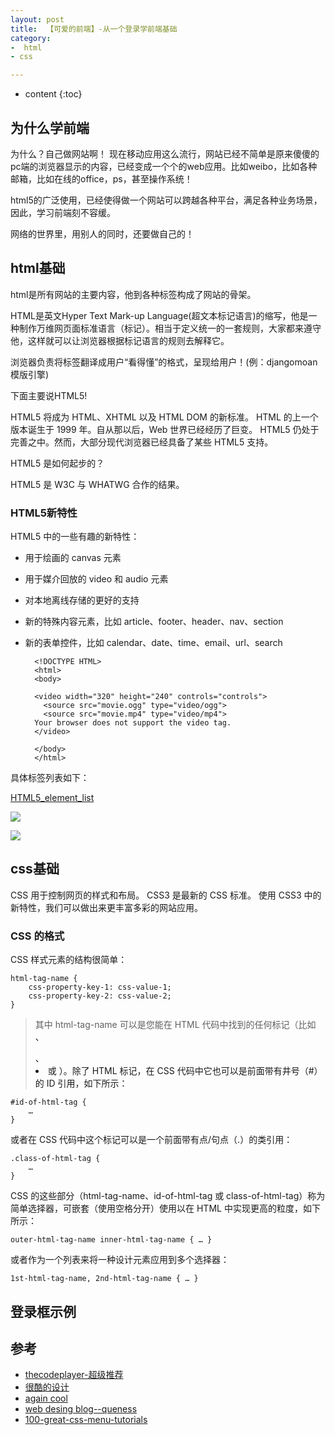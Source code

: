 ```yaml
---
layout: post
title:  【可爱的前端】-从一个登录学前端基础
category: 
-  html
- css

---
```


* content
{:toc}

## 为什么学前端

为什么？自己做网站啊！
现在移动应用这么流行，网站已经不简单是原来傻傻的pc端的浏览器显示的内容，已经变成一个个的web应用。比如weibo，比如各种邮箱，比如在线的office，ps，甚至操作系统！

html5的广泛使用，已经使得做一个网站可以跨越各种平台，满足各种业务场景，因此，学习前端刻不容缓。

网络的世界里，用别人的同时，还要做自己的！

## html基础

html是所有网站的主要内容，他到各种标签构成了网站的骨架。

HTML是英文Hyper Text Mark-up Language(超文本标记语言)的缩写，他是一种制作万维网页面标准语言（标记）。相当于定义统一的一套规则，大家都来遵守他，这样就可以让浏览器根据标记语言的规则去解释它。

浏览器负责将标签翻译成用户“看得懂”的格式，呈现给用户！(例：djangomoan模版引擎)

下面主要说HTML5!

HTML5 将成为 HTML、XHTML 以及 HTML DOM 的新标准。
HTML 的上一个版本诞生于 1999 年。自从那以后，Web 世界已经经历了巨变。
HTML5 仍处于完善之中。然而，大部分现代浏览器已经具备了某些 HTML5 支持。

HTML5 是如何起步的？

HTML5 是 W3C 与 WHATWG 合作的结果。

### HTML5新特性    
HTML5 中的一些有趣的新特性：

- 用于绘画的 canvas 元素    
- 用于媒介回放的 video 和 audio 元素    
- 对本地离线存储的更好的支持    
- 新的特殊内容元素，比如 article、footer、header、nav、section   
- 新的表单控件，比如 calendar、date、time、email、url、search    

        <!DOCTYPE HTML>
        <html>
        <body>

        <video width="320" height="240" controls="controls">
          <source src="movie.ogg" type="video/ogg">
          <source src="movie.mp4" type="video/mp4">
        Your browser does not support the video tag.
        </video>

        </body>
        </html>

具体标签列表如下：

[HTML5_element_list](https://developer.mozilla.org/zh-CN/docs/Web/Guide/HTML/HTML5/HTML5_element_list)

![](http://www.wfuns.com/wp-content/uploads/2014/11/HTML51.gif)

![](http://www.html5party.com/wp-content/uploads/2013/07/yuyi.gif)

## css基础

CSS 用于控制网页的样式和布局。
CSS3 是最新的 CSS 标准。
使用 CSS3 中的新特性，我们可以做出来更丰富多彩的网站应用。

### CSS 的格式

CSS 样式元素的结构很简单：

    html-tag-name {
        css-property-key-1: css-value-1;
        css-property-key-2: css-value-2;
    }

>其中 html-tag-name 可以是您能在 HTML 代码中找到的任何标记（比如 <a>、<div>、<li> 或 <label>）。除了 HTML 标记，在 CSS 代码中它也可以是前面带有井号（#）的 ID 引用，如下所示：

    #id-of-html-tag {
        …
    }

或者在 CSS 代码中这个标记可以是一个前面带有点/句点（.）的类引用：

    .class-of-html-tag {
        …
    }

CSS 的这些部分（html-tag-name、id-of-html-tag 或 class-of-html-tag）称为简单选择器，可嵌套（使用空格分开）使用以在 HTML 中实现更高的粒度，如下所示：

    outer-html-tag-name inner-html-tag-name { … }

或者作为一个列表来将一种设计元素应用到多个选择器：

    1st-html-tag-name, 2nd-html-tag-name { … }


## 登录框示例


## 参考

- [thecodeplayer-超级推荐](http://thecodeplayer.com/)      
- [很酷的设计](http://designscrazed.org/css-html-login-form-templates/)          
- [again cool](https://colorlib.com/wp/html5-and-css3-login-forms/)     
- [web desing blog--queness](http://www.queness.com/post/256/vertical-scroll-menu-with-jquery-tutorial)          
- [100-great-css-menu-tutorials](http://www.noupe.com/essentials/freebies-tools-templates/100-great-css-menu-tutorials.html)
